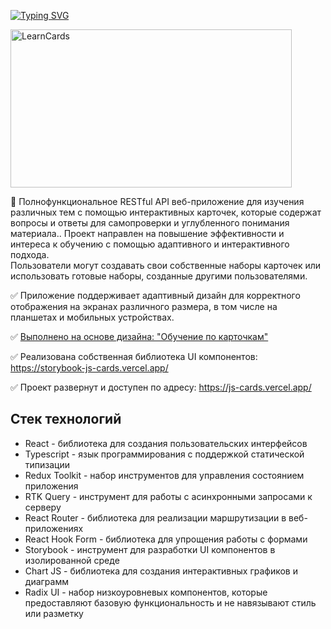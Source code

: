 <a href="https://git.io/typing-svg"><img src="https://readme-typing-svg.herokuapp.com?font=Fira+Code&size=30&pause=1000&color=8C61FF&random=false&width=435&lines=%D0%9E+%D0%BF%D1%80%D0%BE%D0%B5%D0%BA%D1%82%D0%B5+JS-CARDS" alt="Typing SVG" /></a>

<a href="https://js-cards.vercel.app/"><img src="https://embed-ssl.wistia.com/deliveries/5fca3601c611297e41292db68d5e594f.jpg?image_crop_resized=900x506&image_play_button=false&image_play_button_size=2x&image_play_button_color=174bd2e0" alt="LearnCards" width="450" height="253" /></a>

🎯 Полнофункциональное RESTful API веб-приложение для изучения различных тем с помощью интерактивных карточек, которые содержат вопросы и ответы для самопроверки и углубленного понимания материала.. 
Проект направлен на повышение эффективности и интереса к обучению с помощью адаптивного и интерактивного подхода.  
Пользователи могут создавать свои собственные наборы карточек или использовать готовые наборы, созданные другими пользователями.  

✅  Приложение поддерживает адаптивный дизайн для корректного отображения на экранах различного размера, в том числе на планшетах и мобильных устройствах.  

✅  [Выполнено на основе дизайна: "Обучение по карточкам"](https://www.figma.com/file/JTOAcuhYLaS36LerfIM04Q/%D0%9E%D0%B1%D1%83%D1%87%D0%B5%D0%BD%D0%B8%D0%B5-%D0%BF%D0%BE-%D0%BA%D0%B0%D1%80%D1%82%D0%BE%D1%87%D0%BA%D0%B0%D0%BC-(Copy)?node-id=0%3A1&mode=dev)

✅  Реализована собственная библиотека UI компонентов: https://storybook-js-cards.vercel.app/  

✅  Проект развернут и доступен по адресу: https://js-cards.vercel.app/

## Стек технологий
- React - библиотека для создания пользовательских интерфейсов  
- Typescript - язык программирования с поддержкой статической типизации  
- Redux Toolkit - набор инструментов для управления состоянием приложения  
- RTK Query - инструмент для работы с асинхронными запросами к серверу  
- React Router - библиотека для реализации маршрутизации в веб-приложениях  
- React Hook Form - библиотека для упрощения работы с формами  
- Storybook - инструмент для разработки UI компонентов в изолированной среде  
- Chart JS - библиотека для создания интерактивных графиков и диаграмм  
- Radix UI - набор низкоуровневых компонентов, которые предоставляют базовую функциональность и не навязывают стиль или разметку  
